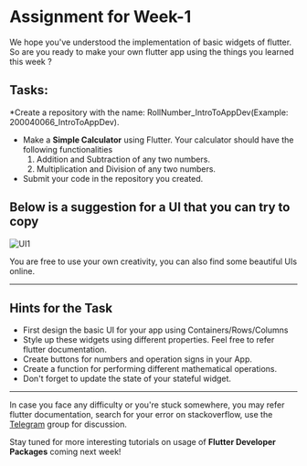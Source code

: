 # Assignment for Week-1

We hope you've understood the implementation of basic widgets of flutter. So are you ready to make your own flutter app using the things you learned this week ? 

## Tasks:
*Create a repository with the name: RollNumber_IntroToAppDev(Example: 200040066_IntroToAppDev).
* Make a **Simple Calculator** using Flutter. Your calculator should have the following functionalities
    1. Addition and Subtraction of any two numbers.
    2. Multiplication and Division of any two numbers.
* Submit your code in the repository you created.

## Below is a suggestion for a UI that you can try to copy 

![UI1](https://github.com/ishit16/TSS-2021/blob/main/Intro%20to%20App%20Development/Week-1/UI1.PNG) 

You are free to use your own creativity, you can also find some beautiful UIs online.

-----

## Hints for the Task
* First design the basic UI for your app using Containers/Rows/Columns
* Style up these widgets using different properties. Feel free to refer flutter documentation.
* Create buttons for numbers and operation signs in your App.
* Create a function for performing different mathematical operations.
* Don't forget to update the state of your stateful widget.

-----

In case you face any difficulty or you're stuck somewhere, you may refer flutter documentation, search for your error on stackoverflow, use the [Telegram]("https://t.me/joinchat/dFVpJNj0dos3NjQ9") group for discussion.

Stay tuned for more interesting tutorials on usage of **Flutter Developer Packages** coming next week!

